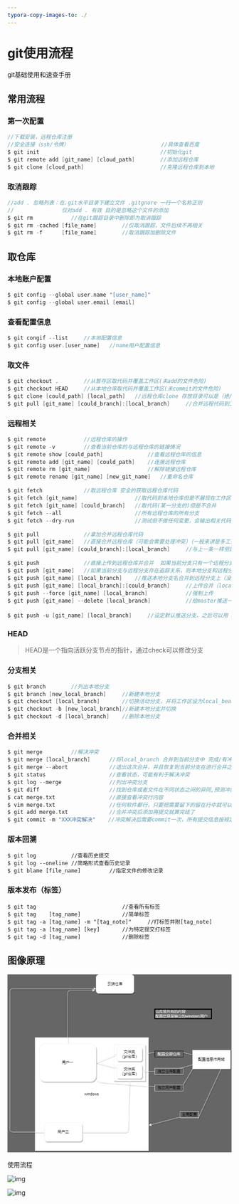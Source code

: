 ```yaml
---
typora-copy-images-to: ./
---
```


# **git使用流程**

git基础使用和速查手册

## 常用流程

### 第一次配置

```c
//下载安装，远程仓库注册
//安全连接（ssh/令牌）							   //具体查看百度
$ git init										//初始化git
$ git remote add [git_name] [cloud_path]		//添加远程仓库
$ git clone [cloud_path]						//克隆远程仓库到本地 
```

### 取消跟踪

```c
//add . 忽略列表：在.git水平目录下建立文件 .gitgnore 一行一个名称正则
//				 仅对add . 有效 目的是忽略这个文件的添加
$ git rm			//在git跟踪目录中删除即为取消跟踪
$ git rm -cached [file_name]		//仅取消跟踪，文件后续不再相关
$ git rm -f 	 [file_name]		//取消跟踪加删除文件
```



## 取仓库

### 本地账户配置

```c
$ git config --global user.name "[user_name]"
$ git config --global user.email [email]
```

### 查看配置信息

```c
$ git congif --list		//本地配置信息
$ git config user.[user_name]	//name用户配置信息
```

### 取文件

```c
$ git checkout .		//从暂存区取代码并覆盖工作区(未add的文件危险)
$ git checkout HEAD		//从本地仓库取代码并覆盖工作区(未commit的文件危险)
$ git clone [could_path] [local_path]	//远程仓库clone 存放目录可以是（绝/相）对路径
$ git pull [git_name] [could_branch]:[local_branch]		//合并远程代码到工作区
```

### 远程相关

```C
$ git remote			//远程仓库的操作
$ git remote -v			//查看当前仓库的与远程仓库的链接情况
$ git remote show [could_path]				//查看远程仓库的信息
$ git remote add [git_name] [could_path]	//连接远程仓库
$ git remote rm [git_name]					//解除链接远程仓库
$ git remote rename [git_name] [new_git_name]	//重命名仓库
```

```c
$ git fetch				//取远程仓库	安全的获取远程仓库代码
$ git fetch	[git_name]					//取代码到本地仓库但是不展现在工作区(更安全)
$ git fetch [git_name] [could_branch]	//取代码(某一分支的)但是不合并
$ git fetch --all						//所有远程仓库的所有分支
$ git fetch --dry-run					//测试但不做任何变更，会输出相关代码提示
```

```C
$ git pull				//拿加合并远程仓库代码
$ git pull [git_name]	//直接合并远程仓库（可能会需要处理冲突）（一般来讲是多工作地点 同步最新）
$ git pull [git_name] [could_branch]:[local_branch]		//与上一条一样但是之定义分支
```

```C
$ git push				//直接上传到远程仓库并合并	如果当前分支只有一个远程分支，最简形式
$ git push [git_name]	//如果当前分支与远程分支存在追踪关系，则本地分支和远程分支都可以省略
$ git push [git_name] [local_branch]	//推送本地分支名合并到远程分支上（没有分支就新建）
$ git push [git_name] [local_branch]:[could_branch]		//上传合并（local很重要）
$ git push --force [git_name] [local_branch]			//强制上传
$ git push [git_name] --delete [local_branch]			//给master推送一个空内容（即删除）
    
$ git push -u [git_name] [local_branch]		//设定默认推送分支，之后可以用 git push
```

### HEAD

> HEAD是一个指向活跃分支节点的指针，通过check可以修改分支

### 分支相关

```C
$ git branch 		//列出本地分支
$ git branch [new_local_branch]		//新建本地分支
$ git checkout [local_branch]		//切换活动分支，并将工作区设为local_beanch的最新节点
$ git checkout -b [new_local_branch]//新建本地分支并切换
$ git checkout -d [local_branch]	//删除本地分支
```

### 合并相关

```C
$ git merge			//解决冲突
$ git merge [local_branch]		//将local_branch 合并到当前分支中 完成/有冲突
$ git merge --abort				//退出这次合并，并且恢复到当前分支在进行合并之前的状态
$ git status					//查看状态，可能有利于解决冲突
$ git log --merge				//列出冲突分支
$ git diff						//找到仓库或者文件在不同状态之间的异同,预测冲突
$ cat merge.txt					//直接查看冲突行内容
$ vim merge.txt					//任何软件都行，只要把需要留下的留在行中就可以了
$ git add merge.txt				//合并冲突后添加再提交就算完结了
$ git commit -m "XXX冲突解决"  	 //冲突解决后需要commit一次，所有提交信息按规定格式就好
```

### 版本回溯

```
$ git log			//查看历史提交
$ git log --oneline //简略形式查看历史记录
$ git blame [file_name]			//指定文件的修改记录
```

### 版本发布（标签）

```
$ git tag 							//查看所有标签
$ git tag    [tag_name]				//简单标签
$ git tag -a [tag_name] -m "[tag_note]"		//打标签并附[tag_note]
$ git tag -a [tag_name] [key]		//为特定提交打标签
$ git tag -d [tag_name]				//删除标签

```



## 图像原理

![git学习](git学习.png)

使用流程

![img](https://www.runoob.com/wp-content/uploads/2015/02/git-process.png)

![img](https://www.runoob.com/wp-content/uploads/2015/02/1352126739_7909.jpg)
